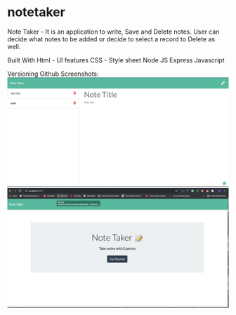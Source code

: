 # notetaker

Note Taker - It is an application to write, Save and Delete notes. User can decide what notes to be added or decide to select a record to Delete as well.

Built With
Html - UI features
CSS - Style sheet
Node JS
Express
Javascript

Versioning
Github
Screenshots:
![alt landingPage](./screenshot1.png)
![alt landingPage](./screenshot2.png)
